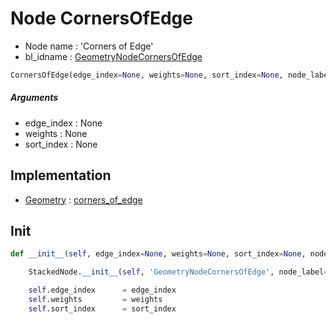 # Node CornersOfEdge

- Node name : 'Corners of Edge'
- bl_idname : [GeometryNodeCornersOfEdge](https://docs.blender.org/api/current/bpy.types.GeometryNodeCornersOfEdge.html)


``` python
CornersOfEdge(edge_index=None, weights=None, sort_index=None, node_label=None, node_color=None)
```
##### Arguments

- edge_index : None
- weights : None
- sort_index : None

## Implementation

- [Geometry](/docs/GeoNodes/Geometry.md) : [corners_of_edge](/docs/GeoNodes/Geometry.md#corners_of_edge)

## Init

``` python
def __init__(self, edge_index=None, weights=None, sort_index=None, node_label=None, node_color=None):

    StackedNode.__init__(self, 'GeometryNodeCornersOfEdge', node_label=node_label, node_color=node_color)

    self.edge_index      = edge_index
    self.weights         = weights
    self.sort_index      = sort_index
```
